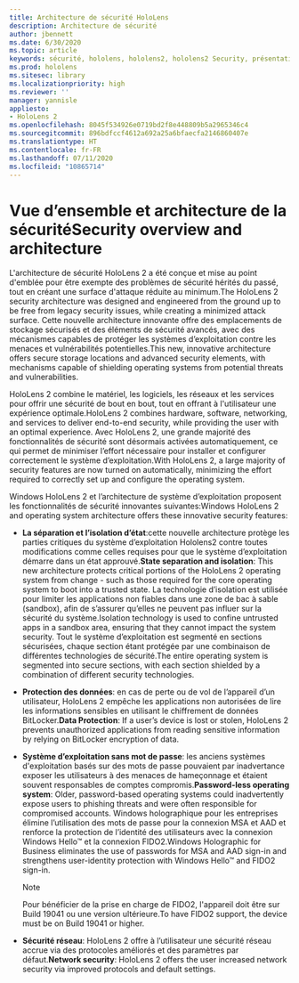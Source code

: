 ```yaml
---
title: Architecture de sécurité HoloLens
description: Architecture de sécurité
author: jbennett
ms.date: 6/30/2020
ms.topic: article
keywords: sécurité, hololens, hololens2, hololens2 Security, présentation de la sécurité, architecture de sécurité, architecture, architecture hololens2
ms.prod: hololens
ms.sitesec: library
ms.localizationpriority: high
ms.reviewer: ''
manager: yannisle
appliesto:
- HoloLens 2
ms.openlocfilehash: 8045f534926e0719bd2f8e448809b5a2965346c4
ms.sourcegitcommit: 896bdfccf4612a692a25a6bfaecfa2146860407e
ms.translationtype: HT
ms.contentlocale: fr-FR
ms.lasthandoff: 07/11/2020
ms.locfileid: "10865714"
---
```

# <span data-ttu-id="56abe-104">Vue d’ensemble et architecture de la sécurité</span><span class="sxs-lookup"><span data-stu-id="56abe-104">Security overview and architecture</span></span>

<span data-ttu-id="56abe-105">L'architecture de sécurité HoloLens 2 a été conçue et mise au point d'emblée pour être exempte des problèmes de sécurité hérités du passé, tout en créant une surface d'attaque réduite au minimum.</span><span class="sxs-lookup"><span data-stu-id="56abe-105">The HoloLens 2 security architecture was designed and engineered from the ground up to be free from legacy security issues, while creating a minimized attack surface.</span></span> <span data-ttu-id="56abe-106">Cette nouvelle architecture innovante offre des emplacements de stockage sécurisés et des éléments de sécurité avancés, avec des mécanismes capables de protéger les systèmes d’exploitation contre les menaces et vulnérabilités potentielles.</span><span class="sxs-lookup"><span data-stu-id="56abe-106">This new, innovative architecture offers secure storage locations and advanced security elements, with mechanisms capable of shielding operating systems from potential threats and vulnerabilities.</span></span>

<span data-ttu-id="56abe-107">HoloLens 2 combine le matériel, les logiciels, les réseaux et les services pour offrir une sécurité de bout en bout, tout en offrant à l'utilisateur une expérience optimale.</span><span class="sxs-lookup"><span data-stu-id="56abe-107">HoloLens 2 combines hardware, software, networking, and services to deliver end-to-end security, while providing the user with an optimal experience.</span></span> <span data-ttu-id="56abe-108">Avec HoloLens 2, une grande majorité des fonctionnalités de sécurité sont désormais activées automatiquement, ce qui permet de minimiser l’effort nécessaire pour installer et configurer correctement le système d’exploitation.</span><span class="sxs-lookup"><span data-stu-id="56abe-108">With HoloLens 2, a large majority of security features are now turned on automatically, minimizing the effort required to correctly set up and configure the operating system.</span></span>

<span data-ttu-id="56abe-109">Windows HoloLens 2 et l’architecture de système d’exploitation proposent les fonctionnalités de sécurité innovantes suivantes:</span><span class="sxs-lookup"><span data-stu-id="56abe-109">Windows HoloLens 2 and operating system architecture offers these innovative security features:</span></span>

  * <span data-ttu-id="56abe-110">**La séparation et l’isolation d’état**:cette nouvelle architecture protège les parties critiques du système d’exploitation Hololens2 contre toutes modifications comme celles requises pour que le système d’exploitation démarre dans un état approuvé.</span><span class="sxs-lookup"><span data-stu-id="56abe-110">**State separation and isolation**:  This new architecture protects critical portions of the HoloLens 2 operating system from change - such as those required for the core operating system to boot into a trusted state.</span></span> <span data-ttu-id="56abe-111">La technologie d’isolation est utilisée pour limiter les applications non fiables dans une zone de bac à sable (sandbox), afin de s’assurer qu’elles ne peuvent pas influer sur la sécurité du système.</span><span class="sxs-lookup"><span data-stu-id="56abe-111">Isolation technology is used to confine untrusted apps in a sandbox area, ensuring that they cannot impact the system security.</span></span> <span data-ttu-id="56abe-112">Tout le système d’exploitation est segmenté en sections sécurisées, chaque section étant protégée par une combinaison de différentes technologies de sécurité.</span><span class="sxs-lookup"><span data-stu-id="56abe-112">The entire operating system is segmented into secure sections, with each section shielded by a combination of different security technologies.</span></span>
  
  * <span data-ttu-id="56abe-113">**Protection des données**: en cas de perte ou de vol de l’appareil d’un utilisateur, HoloLens 2 empêche les applications non autorisées de lire les informations sensibles en utilisant le chiffrement de données BitLocker.</span><span class="sxs-lookup"><span data-stu-id="56abe-113">**Data Protection**: If a user’s device is lost or stolen, HoloLens 2 prevents unauthorized applications from reading sensitive information by relying on BitLocker encryption of data.</span></span> 
  
  * <span data-ttu-id="56abe-114">**Système d’exploitation sans mot de passe**: les anciens systèmes d'exploitation basés sur des mots de passe pouvaient par inadvertance exposer les utilisateurs à des menaces de hameçonnage et étaient souvent responsables de comptes compromis.</span><span class="sxs-lookup"><span data-stu-id="56abe-114">**Password-less operating system**:  Older, password-based operating systems could inadvertently expose users to phishing threats and were often responsible for compromised accounts.</span></span> <span data-ttu-id="56abe-115">Windows holographique pour les entreprises élimine l’utilisation des mots de passe pour la connexion MSA et AAD et renforce la protection de l’identité des utilisateurs avec la connexion Windows Hello™ et la connexion FIDO2.</span><span class="sxs-lookup"><span data-stu-id="56abe-115">Windows Holographic for Business eliminates the use of passwords for MSA and AAD sign-in and strengthens user-identity protection with Windows Hello™ and FIDO2 sign-in.</span></span> 
  
    > [!NOTE]
    > <span data-ttu-id="56abe-116">Pour bénéficier de la prise en charge de FIDO2, l'appareil doit être sur Build 19041 ou une version ultérieure.</span><span class="sxs-lookup"><span data-stu-id="56abe-116">To have FIDO2 support, the device must be on Build 19041 or higher.</span></span> 

  * <span data-ttu-id="56abe-117">**Sécurité réseau**: HoloLens 2 offre à l’utilisateur une sécurité réseau accrue via des protocoles améliorés et des paramètres par défaut.</span><span class="sxs-lookup"><span data-stu-id="56abe-117">**Network security**: HoloLens 2 offers the user increased network security via improved protocols and default settings.</span></span>

